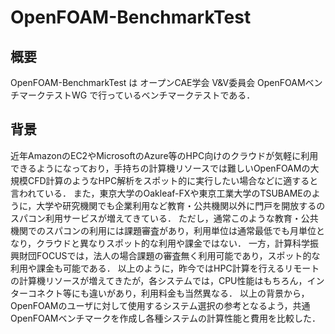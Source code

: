 # OpenFOAM-BenchmarkTest

## 概要

OpenFOAM-BenchmarkTest は オープンCAE学会 V&V委員会 OpenFOAMベンチマークテストWG で行っているベンチマークテストである．

## 背景

近年AmazonのEC2やMicrosoftのAzure等のHPC向けのクラウドが気軽に利用できるようになっており，手持ちの計算機リソースでは難しいOpenFOAMの大規模CFD計算のようなHPC解析をスポット的に実行したい場合などに適すると言われている．
また，東京大学のOakleaf-FXや東京工業大学のTSUBAMEのように，大学や研究機関でも企業利用など教育・公共機関以外に門戸を開放するのスパコン利用サービスが増えてきている．
ただし，通常このような教育・公共機関でのスパコンの利用には課題審査があり，利用単位は通常最低でも月単位となり，クラウドと異なりスポット的な利用や課金ではない．
一方，計算科学振興財団FOCUSでは，法人の場合課題の審査無く利用可能であり，スポット的な利用や課金も可能である．
以上のように，昨今ではHPC計算を行えるリモートの計算機リソースが増えてきたが，各システムでは，CPU性能はもちろん，インターコネクト等にも違いがあり，利用料金も当然異なる．
以上の背景から，OpenFOAMのユーザに対して使用するシステム選択の参考となるよう，共通OpenFOAMベンチマークを作成し各種システムの計算性能と費用を比較した．
